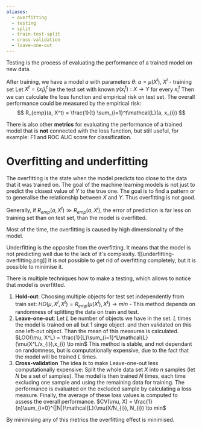 ```yaml
---
aliases:
  - overfitting
  - testing
  - split
  - train-test-split
  - cross-validation
  - loave-one-out
---
```

Testing is the process of evaluating the performance of a trained model on new data.

 After training, we have a model $a$ with parameters $\theta$:
	 $a = \mu(X^l)$, $X^l$ - training set
Let $X^t = \{ x_{i} \}^t_{i}$ be the test set with known $y(x_{i}^t): X\to Y$ for every $x_{i}^t$
Then we can calculate the loss function and empirical risk on test set.
The overall performance could be measured by the empirical risk:
$$
R_{emp}(a, X^t) = \frac{1}{t} \sum_{i=1}^t\mathcal{L}(a, x_{i})
$$

There is also other **metrics** for evaluating the performance of a trained model that is **not** connected with the loss function, but still useful, for example: F1 and ROC AUC score for classification.

# Overfitting and underfitting

The overfitting is the state when the model predicts too close to the data that it was trained on. The goal of the machine learning models is not just to predict the closest value of $Y$ to the true one. The goal is to find a pattern or to generalise the relationship between $X$ and $Y$. Thus overfitting is not good.

Generally, if $R_{emp}(a, X^t) \gg R_{emp}(a, X^l)$, the error of prediction is far less on training set than on test set, than the model is overfitted.

Most of the time, the overfitting is caused by high dimensionality of the model.

Underfitting is the opposite from the overfitting. It means that the model is not predicting well due to the lack of it's complexity.
![[underfitting-overfitting.png]]
It is not possible to get rid of overfitting completely, but it is possible to minimise it.

There is multiple techniques how to make a testing, which allows to notice that model is overfitted.

1.  **Hold-out**:
		Choosing multiple objects for test set independently from train set:
			$HO(\mu,X^l, X^t) = R_{emp}(\mu(X^l), X^t) \to min$
		- This method depends on randomness of splitting the data on train and test.
2. **Leave-one-out**:
		Let $L$ be number of objects we have in the set. $L$ times the model is trained on all but 1 singe object. and then validated on this one left-out object. Than the mean of this measures is calculated.
			$LOO(\mu, X^L) = \frac{1}{L}\sum_{i=1}^L\mathcal{L}(\mu(X^L/x_{i}),x_{i} \to min$
		This method is stable, and not dependant on randomness, but is computationally expensive, due to the fact that the model will be trained $L$ times.
3. **Cross-validation**
		The idea is to make Leave-one-out less computationally expensive:
		Split the whole data set $X$ into $n$ samples (let $N$ be a set of samples). The model is then trained $N$ times, each time excluding one sample and using the remaining data for training. The performance is evaluated on the excluded sample by calculating a loss measure. Finally, the average of these loss values is computed to assess the overall performance.
			$CV(\mu, X) = \frac{1}{n}\sum_{i=0}^{|N|}\mathcal{L}(\mu(X/N_{i}), N_{i}) \to min$

By minimising any of this metrics the overfitting effect is minimised.